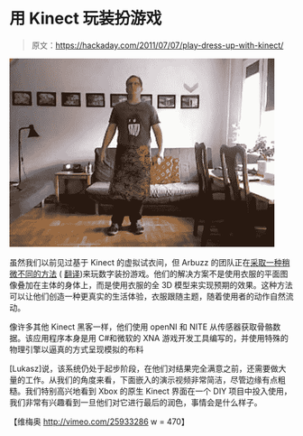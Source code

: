 # 用 Kinect 玩装扮游戏

> 原文：<https://hackaday.com/2011/07/07/play-dress-up-with-kinect/>

![kinect_virtual_dressing_room](img/51d4b83e202867dc63a73ca8b2682170.png "kinect_virtual_dressing_room")

虽然我们以前见过基于 Kinect 的虚拟试衣间，但 Arbuzz 的团队正在[采取一种稍微不同的方法](http://blog.arbuzz.eu/index.php/2011/07/03/wirtualna-przymierzalnia/) ( [翻译](http://translate.google.com/translate?js=n&prev=_t&hl=en&ie=UTF-8&layout=2&eotf=1&sl=pl&tl=en&u=http%3A%2F%2Fblog.arbuzz.eu%2Findex.php%2F2011%2F07%2F03%2Fwirtualna-przymierzalnia%2F))来玩数字装扮游戏。他们的解决方案不是使用衣服的平面图像叠加在主体的身体上，而是使用衣服的全 3D 模型来实现预期的效果。这种方法可以让他们创造一种更真实的生活体验，衣服跟随主题，随着使用者的动作自然流动。

像许多其他 Kinect 黑客一样，他们使用 openNI 和 NITE 从传感器获取骨骼数据。该应用程序本身是用 C#和微软的 XNA 游戏开发工具编写的，并使用特殊的物理引擎以逼真的方式呈现模拟的布料

[Lukasz]说，该系统仍处于起步阶段，在他们对结果完全满意之前，还需要做大量的工作。从我们的角度来看，下面嵌入的演示视频非常简洁，尽管边缘有点粗糙。我们特别高兴地看到 Xbox 的原生 Kinect 界面在一个 DIY 项目中投入使用，我们非常有兴趣看到一旦他们对它进行最后的润色，事情会是什么样子。

【维梅奥 http://vimeo.com/25933286 w = 470】